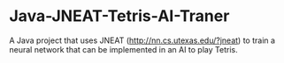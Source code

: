 # Java-JNEAT-Tetris-AI-Traner

A Java project that uses JNEAT (http://nn.cs.utexas.edu/?jneat) to train a neural network that can be implemented in an AI to play Tetris. 